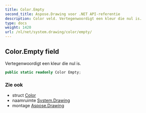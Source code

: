 ```yaml
---
title: Color.Empty
second_title: Aspose.Drawing voor .NET API-referentie
description: Color veld. Vertegenwoordigt een kleur die nul is.
type: docs
weight: 1420
url: /nl/net/system.drawing/color/empty/
---
```

## Color.Empty field

Vertegenwoordigt een kleur die nul is.

```csharp
public static readonly Color Empty;
```

### Zie ook

* struct [Color](../)
* naamruimte [System.Drawing](../../color/)
* montage [Aspose.Drawing](../../../)


